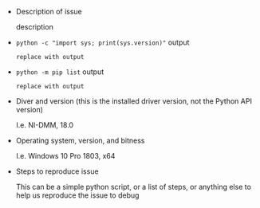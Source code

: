 <!--
When filing an issue, please fill in the requested fields as thoroughly as you can and then delete this comment
-->

* Description of issue

    description

* `python -c "import sys; print(sys.version)"` output

    ```
    replace with output
    ```

* `python -m pip list` output

    ```
    replace with output
    ```

* Diver and version (this is the installed driver version, not the Python API version)

    I.e. NI-DMM, 18.0

* Operating system, version, and bitness

    I.e. Windows 10 Pro 1803, x64

* Steps to reproduce issue

    This can be a simple python script, or a list of steps, or anything else to help us reproduce the issue to debug
